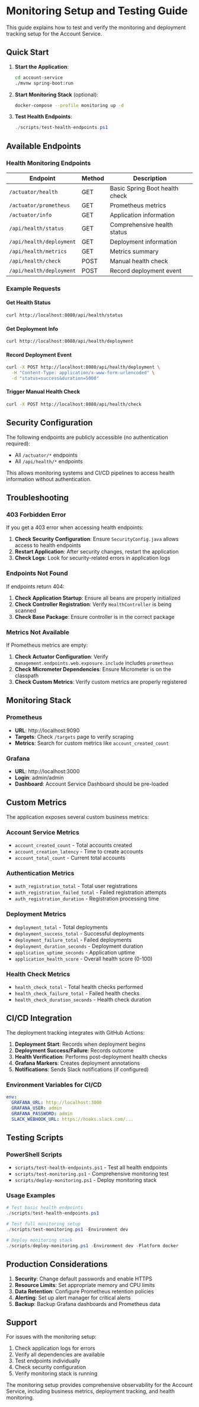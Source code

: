 # Monitoring Setup and Testing Guide

This guide explains how to test and verify the monitoring and deployment tracking setup for the Account Service.

## Quick Start

1. **Start the Application**:
   ```bash
   cd account-service
   ./mvnw spring-boot:run
   ```

2. **Start Monitoring Stack** (optional):
   ```bash
   docker-compose --profile monitoring up -d
   ```

3. **Test Health Endpoints**:
   ```powershell
   ./scripts/test-health-endpoints.ps1
   ```

## Available Endpoints

### Health Monitoring Endpoints

| Endpoint | Method | Description |
|----------|--------|-------------|
| `/actuator/health` | GET | Basic Spring Boot health check |
| `/actuator/prometheus` | GET | Prometheus metrics |
| `/actuator/info` | GET | Application information |
| `/api/health/status` | GET | Comprehensive health status |
| `/api/health/deployment` | GET | Deployment information |
| `/api/health/metrics` | GET | Metrics summary |
| `/api/health/check` | POST | Manual health check |
| `/api/health/deployment` | POST | Record deployment event |

### Example Requests

#### Get Health Status
```bash
curl http://localhost:8080/api/health/status
```

#### Get Deployment Info
```bash
curl http://localhost:8080/api/health/deployment
```

#### Record Deployment Event
```bash
curl -X POST http://localhost:8080/api/health/deployment \
  -H "Content-Type: application/x-www-form-urlencoded" \
  -d "status=success&duration=5000"
```

#### Trigger Manual Health Check
```bash
curl -X POST http://localhost:8080/api/health/check
```

## Security Configuration

The following endpoints are publicly accessible (no authentication required):
- All `/actuator/*` endpoints
- All `/api/health/*` endpoints

This allows monitoring systems and CI/CD pipelines to access health information without authentication.

## Troubleshooting

### 403 Forbidden Error
If you get a 403 error when accessing health endpoints:

1. **Check Security Configuration**: Ensure `SecurityConfig.java` allows access to health endpoints
2. **Restart Application**: After security changes, restart the application
3. **Check Logs**: Look for security-related errors in application logs

### Endpoints Not Found
If endpoints return 404:

1. **Check Application Startup**: Ensure all beans are properly initialized
2. **Check Controller Registration**: Verify `HealthController` is being scanned
3. **Check Base Package**: Ensure controller is in the correct package

### Metrics Not Available
If Prometheus metrics are empty:

1. **Check Actuator Configuration**: Verify `management.endpoints.web.exposure.include` includes `prometheus`
2. **Check Micrometer Dependencies**: Ensure Micrometer is on the classpath
3. **Check Custom Metrics**: Verify custom metrics are properly registered

## Monitoring Stack

### Prometheus
- **URL**: http://localhost:9090
- **Targets**: Check `/targets` page to verify scraping
- **Metrics**: Search for custom metrics like `account_created_count`

### Grafana
- **URL**: http://localhost:3000
- **Login**: admin/admin
- **Dashboard**: Account Service Dashboard should be pre-loaded

## Custom Metrics

The application exposes several custom business metrics:

### Account Service Metrics
- `account_created_count` - Total accounts created
- `account_creation_latency` - Time to create accounts
- `account_total_count` - Current total accounts

### Authentication Metrics
- `auth_registration_total` - Total user registrations
- `auth_registration_failed_total` - Failed registration attempts
- `auth_registration_duration` - Registration processing time

### Deployment Metrics
- `deployment_total` - Total deployments
- `deployment_success_total` - Successful deployments
- `deployment_failure_total` - Failed deployments
- `deployment_duration_seconds` - Deployment duration
- `application_uptime_seconds` - Application uptime
- `application_health_score` - Overall health score (0-100)

### Health Check Metrics
- `health_check_total` - Total health checks performed
- `health_check_failure_total` - Failed health checks
- `health_check_duration_seconds` - Health check duration

## CI/CD Integration

The deployment tracking integrates with GitHub Actions:

1. **Deployment Start**: Records when deployment begins
2. **Deployment Success/Failure**: Records outcome
3. **Health Verification**: Performs post-deployment health checks
4. **Grafana Markers**: Creates deployment annotations
5. **Notifications**: Sends Slack notifications (if configured)

### Environment Variables for CI/CD

```yaml
env:
  GRAFANA_URL: http://localhost:3000
  GRAFANA_USER: admin
  GRAFANA_PASSWORD: admin
  SLACK_WEBHOOK_URL: https://hooks.slack.com/...
```

## Testing Scripts

### PowerShell Scripts
- `scripts/test-health-endpoints.ps1` - Test all health endpoints
- `scripts/test-monitoring.ps1` - Comprehensive monitoring test
- `scripts/deploy-monitoring.ps1` - Deploy monitoring stack

### Usage Examples

```powershell
# Test basic health endpoints
./scripts/test-health-endpoints.ps1

# Test full monitoring setup
./scripts/test-monitoring.ps1 -Environment dev

# Deploy monitoring stack
./scripts/deploy-monitoring.ps1 -Environment dev -Platform docker
```

## Production Considerations

1. **Security**: Change default passwords and enable HTTPS
2. **Resource Limits**: Set appropriate memory and CPU limits
3. **Data Retention**: Configure Prometheus retention policies
4. **Alerting**: Set up alert manager for critical alerts
5. **Backup**: Backup Grafana dashboards and Prometheus data

## Support

For issues with the monitoring setup:

1. Check application logs for errors
2. Verify all dependencies are available
3. Test endpoints individually
4. Check security configuration
5. Verify monitoring stack is running

The monitoring setup provides comprehensive observability for the Account Service, including business metrics, deployment tracking, and health monitoring.